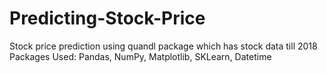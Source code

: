 # Predicting-Stock-Price
Stock price prediction using quandl package which has stock data till 2018
Packages Used: Pandas, NumPy, Matplotlib, SKLearn, Datetime
